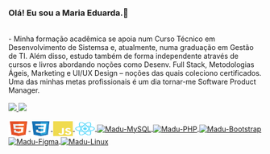 ### Olá! Eu sou a Maria Eduarda.👋
<br>
 - Minha formação acadêmica se apoia num Curso Técnico em Desenvolvimento de Sistemsa e, atualmente, numa graduação em Gestão de TI. Além disso, estudo também de forma independente através de cursos e livros abordando noções como Desenv. Full Stack, Metodologias Ágeis, Marketing e UI/UX Design – noções das quais coleciono certificados. Uma das minhas metas profissionais é um dia tornar-me Software Product Manager.
<br>
<br>
<div align="left">
  <a href="https://github.com/mariaedualb">
  <img height="180em" src="https://github-readme-stats.vercel.app/api?username=mariaedualb&show_icons=true&theme=radical&include_all_commits=true&count_private=true"/> <img height="180em" src="https://github-readme-stats.vercel.app/api/top-langs/?username=mariaedualb&layout=compact&langs_count=7&theme=radical"/>
</div>
<div style="display: inline_block"><br>
  <img align="center" alt="Madu-HTML" height="30" width="40" src="https://raw.githubusercontent.com/devicons/devicon/master/icons/html5/html5-original.svg">
  <img align="center" alt="Madu-CSS" height="30" width="40" src="https://raw.githubusercontent.com/devicons/devicon/master/icons/css3/css3-original.svg">
  <img align="center" alt="Madu-Js" height="30" width="40" src="https://raw.githubusercontent.com/devicons/devicon/master/icons/javascript/javascript-plain.svg">
  <img align="center" alt="Madu-React" height="30" width="40" src="https://raw.githubusercontent.com/devicons/devicon/master/icons/react/react-original.svg">
  <img align="center" alt="Madu-MySQL" height="30" width="40" src="https://cdn.jsdelivr.net/gh/devicons/devicon/icons/mysql/mysql-original-wordmark.svg" />
  <img align="center" alt="Madu-PHP" height="30" width="40" src="https://cdn.jsdelivr.net/gh/devicons/devicon/icons/php/php-original.svg"/>
  <img align="center" alt="Madu-Bootstrap" height="30" width="40" src="https://cdn.jsdelivr.net/gh/devicons/devicon/icons/bootstrap/bootstrap-original.svg" />
  <img align="center" alt="Madu-Figma" height="30" width="40" src="https://cdn.jsdelivr.net/gh/devicons/devicon/icons/figma/figma-original.svg" />
  <img align="center" alt="Madu-Linux" height="30" width="40" src="https://cdn.jsdelivr.net/gh/devicons/devicon/icons/linux/linux-original.svg" />
</div>
